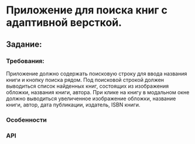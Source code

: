 # Приложение для поиска книг с адаптивной версткой.

## Задание:

### Требования: 
Приложение должно содержать поисковую строку для ввода названия книги и кнопку поиска рядом. Под поисковой строкой должен выводиться список найденных книг, состоящих из изображения обложки, названия книги, автора. При клике на книгу в модальном окне должно выводиться увеличенное изображение обложки, название книги, автор, дата публикации, издатель, ISBN книги.

### Особенности

### API